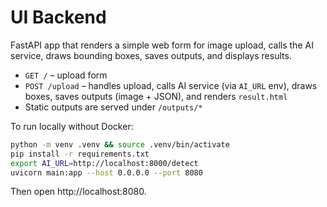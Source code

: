 # UI Backend

FastAPI app that renders a simple web form for image upload, calls the AI service, draws bounding boxes, saves outputs, and displays results.

- `GET /` – upload form
- `POST /upload` – handles upload, calls AI service (via `AI_URL` env), draws boxes, saves outputs (image + JSON), and renders `result.html`
- Static outputs are served under `/outputs/*`

To run locally without Docker:

```bash
python -m venv .venv && source .venv/bin/activate
pip install -r requirements.txt
export AI_URL=http://localhost:8000/detect
uvicorn main:app --host 0.0.0.0 --port 8080
```

Then open http://localhost:8080.
